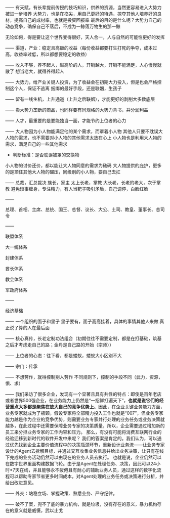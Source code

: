——
有天赋，有长辈提前传授的技巧知识，供养的资源，当然更容易进入大势力被进一步培养
大势力，也是在掐尖，用自己更好的待遇，掠夺其他人培养好的良材，提高自己的成材率，也就是投资回报率
最后的目的是什么呢？大势力自己的动态竞争，确保自己不落后，不成为一鲸落万物生的那一鲸

无论如何，得是要让这个世界变得很好，天人合一，人与自然的可能性更好的发挥

——
渠道，产业：稳定且高额的收益（每份收益都要打生打死的争夺，成本过高，收益率过低，所以都想要稳定的收益）

——
收入不够，养不起人，越高阶的人，开销越大，开销不能满足，人心慢慢就散了
想当老大，就得养得起人

——
大势力，给产业关键人投资，为了收益会在初期大力投入，但是也会严格控制这个人，保证不逃离
捆绑的最好手段，还是联姻，生孩子

——
留有一线生机，上升通道（上升之后联姻），才能更好的剥削大多数底层

——
卖大势力垄断的商品，也同样要有同规格的大势力背书，并分润利益

——
人才，最重要的是要能独当一面，才能节约上位者的心力

——
大人物因为小人物能满足他的某个需求，而罩着小人物
其他人只要不耽误大人物的需求，也不需要对小人物的其他需求太放在心上
小人物也是利用大人物的需求，满足自己的一些其他需求

- 判断标准：是否耽误被罩的交换物

小人物的讨价还价，都以能让大人物同意的需求为砝码
大人物提供的庇护，更多的是顶住其他大人物的碾压，同级别的小人物，要自己去扛

——
总裁，汇总裁决
族长，家主
太上长老，掌教
大长老，长老的老大，次于掌教
避免琐事缠身，专注精力，有人当靶子吸引矛盾，自己调停，白脸红脸

——

总理、首相、主席、总统、国王、总督、议长、大公、土司、教皇、董事长、总司令

——

联盟体系

大一统体系

封建体系

酋长体系

教会体系

军政府体系

——

经济基础

——
一个组织的面子和里子
里子要有，面子高高挂着，具体的事情其他人来做
真正说了算的人在最后面

——
核心真传，长老定制功法组合（初期往往不需要定制，都是在打基础，筑基之后才考虑走自己的路；金丹是自己路的开始（宗师））

——
上位者的心态：往下看，都是蝼蚁，蝼蚁大小区别不大

——
宗门：传承

——
不想劳作，就得控制别人劳作
不同规则下，控制的手段不同（武力，资源，惧、求）

——
我们采访了很多企业，发现有一个显著且具有共性的特点：即使是百年老店或者世界500强企业，在业务能力上仍然是“一招鲜打遍天下”，**也就是说它们的经营重点大多都是聚焦在放大自己的竞争优势上**。因此，在企业关键业务能力方面，业务专家就成为了瓶颈。假设专家将全部精力投入工作也就是“007”，但业务专家能力越是作为企业的竞争优势，则需要业务专家并行处理的业务任务或业务决策就越多，在此过程中还需要保障业务专家的决策质量，所以，企业需要通过增加新的员工来分担业务专家的工作内容和压力。
那么，有没有可能将消费互联网行业的经验迁移到新时代的软件开发中来呢？
我们的答案是肯定的。我们认为，可以通过优先找到企业主要价值流程中的决策瓶颈环节，重新设计业务流——让业务专家设计的Agent去拆解目标，并通过交互收集业务信息并给出业务决策，让只有在线下完成的业务活动仍然可以由现在的业务人员去执行。
也就是说，企业仍然可以在数字世界里面构建数据飞轮。由于是Agent在处理任务、决策，因此可以24小时*7天在线，并且能够永不疲倦且有耐心的辅助业务人员，通过这样的数字化流程可以帮助专家节省更多时间成本，对Agent处理的业务任务或决策进行分析，并给出改进意见。

——
外交：站稳立场、掌握政策、熟悉业务、严守纪律。

——
破不了案，兜不了底的暴力机构，就是垃圾，没有存在的意义，暴力机构存在的意义就是威慑，武以止戈